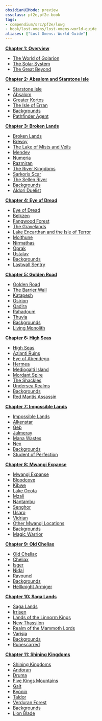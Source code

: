 ```yaml
---
obsidianUIMode: preview
cssclass: pf2e,pf2e-book
tags:
- compendium/src/pf2e/lowg
- book/lost-omens/lost-omens-world-guide
aliases: ["Lost Omens: World Guide"]
---
```

**[Chapter 1: Overview](/rules/lost-omens-world-guide/chapter-1-overview.md)**

- [The World of Golarion](/rules/lost-omens-world-guide/chapter-1-overview.md#The%20World%20of%20Golarion)
- [The Solar System](/rules/lost-omens-world-guide/chapter-1-overview.md#The%20Solar%20System)
- [The Great Beyond](/rules/lost-omens-world-guide/chapter-1-overview.md#The%20Great%20Beyond)

**[Chapter 2: Absalom and Starstone Isle](/rules/lost-omens-world-guide/chapter-2-absalom-and-starstone-isle.md)**

- [Starstone Isle](/rules/lost-omens-world-guide/chapter-2-absalom-and-starstone-isle.md#Starstone%20Isle)
- [Absalom](/rules/lost-omens-world-guide/chapter-2-absalom-and-starstone-isle.md#Absalom)
- [Greater Kortos](/rules/lost-omens-world-guide/chapter-2-absalom-and-starstone-isle.md#Greater%20Kortos)
- [The Isle of Erran](/rules/lost-omens-world-guide/chapter-2-absalom-and-starstone-isle.md#The%20Isle%20of%20Erran)
- [Backgrounds](/rules/lost-omens-world-guide/chapter-2-absalom-and-starstone-isle.md#Backgrounds)
- [Pathfinder Agent](/rules/lost-omens-world-guide/chapter-2-absalom-and-starstone-isle.md#Pathfinder%20Agent)

**[Chapter 3: Broken Lands](/rules/lost-omens-world-guide/chapter-3-broken-lands.md)**

- [Broken Lands](/rules/lost-omens-world-guide/chapter-3-broken-lands.md#Broken%20Lands)
- [Brevoy](/rules/lost-omens-world-guide/chapter-3-broken-lands.md#Brevoy)
- [The Lake of Mists and Veils](/rules/lost-omens-world-guide/chapter-3-broken-lands.md#The%20Lake%20of%20Mists%20and%20Veils)
- [Mendev](/rules/lost-omens-world-guide/chapter-3-broken-lands.md#Mendev)
- [Numeria](/rules/lost-omens-world-guide/chapter-3-broken-lands.md#Numeria)
- [Razmiran](/rules/lost-omens-world-guide/chapter-3-broken-lands.md#Razmiran)
- [The River Kingdoms](/rules/lost-omens-world-guide/chapter-3-broken-lands.md#The%20River%20Kingdoms)
- [Sarkoris Scar](/rules/lost-omens-world-guide/chapter-3-broken-lands.md#Sarkoris%20Scar)
- [The Sellen River](/rules/lost-omens-world-guide/chapter-3-broken-lands.md#The%20Sellen%20River)
- [Backgrounds](/rules/lost-omens-world-guide/chapter-3-broken-lands.md#Backgrounds)
- [Aldori Duelist](/rules/lost-omens-world-guide/chapter-3-broken-lands.md#Aldori%20Duelist)

**[Chapter 4: Eye of Dread](/rules/lost-omens-world-guide/chapter-4-eye-of-dread.md)**

- [Eye of Dread](/rules/lost-omens-world-guide/chapter-4-eye-of-dread.md#Eye%20of%20Dread)
- [Belkzen](/rules/lost-omens-world-guide/chapter-4-eye-of-dread.md#Belkzen)
- [Fangwood Forest](/rules/lost-omens-world-guide/chapter-4-eye-of-dread.md#Fangwood%20Forest)
- [The Gravelands](/rules/lost-omens-world-guide/chapter-4-eye-of-dread.md#The%20Gravelands)
- [Lake Encarthan and the Isle of Terror](/rules/lost-omens-world-guide/chapter-4-eye-of-dread.md#Lake%20Encarthan%20and%20the%20Isle%20of%20Terror)
- [Molthune](/rules/lost-omens-world-guide/chapter-4-eye-of-dread.md#Molthune)
- [Nirmathas](/rules/lost-omens-world-guide/chapter-4-eye-of-dread.md#Nirmathas)
- [Oprak](/rules/lost-omens-world-guide/chapter-4-eye-of-dread.md#Oprak)
- [Ustalav](/rules/lost-omens-world-guide/chapter-4-eye-of-dread.md#Ustalav)
- [Backgrounds](/rules/lost-omens-world-guide/chapter-4-eye-of-dread.md#Backgrounds)
- [Lastwall Sentry](/rules/lost-omens-world-guide/chapter-4-eye-of-dread.md#Lastwall%20Sentry)

**[Chapter 5: Golden Road](/rules/lost-omens-world-guide/chapter-5-golden-road.md)**

- [Golden Road](/rules/lost-omens-world-guide/chapter-5-golden-road.md#Golden%20Road)
- [The Barrier Wall](/rules/lost-omens-world-guide/chapter-5-golden-road.md#The%20Barrier%20Wall)
- [Katapesh](/rules/lost-omens-world-guide/chapter-5-golden-road.md#Katapesh)
- [Osirion](/rules/lost-omens-world-guide/chapter-5-golden-road.md#Osirion)
- [Qadira](/rules/lost-omens-world-guide/chapter-5-golden-road.md#Qadira)
- [Rahadoum](/rules/lost-omens-world-guide/chapter-5-golden-road.md#Rahadoum)
- [Thuvia](/rules/lost-omens-world-guide/chapter-5-golden-road.md#Thuvia)
- [Backgrounds](/rules/lost-omens-world-guide/chapter-5-golden-road.md#Backgrounds)
- [Living Monolith](/rules/lost-omens-world-guide/chapter-5-golden-road.md#Living%20Monolith)

**[Chapter 6: High Seas](/rules/lost-omens-world-guide/chapter-6-high-seas.md)**

- [High Seas](/rules/lost-omens-world-guide/chapter-6-high-seas.md#High%20Seas)
- [Azlanti Ruins](/rules/lost-omens-world-guide/chapter-6-high-seas.md#Azlanti%20Ruins)
- [Eye of Abendego](/rules/lost-omens-world-guide/chapter-6-high-seas.md#Eye%20of%20Abendego)
- [Hermea](/rules/lost-omens-world-guide/chapter-6-high-seas.md#Hermea)
- [Mediogalti Island](/rules/lost-omens-world-guide/chapter-6-high-seas.md#Mediogalti%20Island)
- [Mordant Spire](/rules/lost-omens-world-guide/chapter-6-high-seas.md#Mordant%20Spire)
- [The Shackles](/rules/lost-omens-world-guide/chapter-6-high-seas.md#The%20Shackles)
- [Undersea Realms](/rules/lost-omens-world-guide/chapter-6-high-seas.md#Undersea%20Realms)
- [Backgrounds](/rules/lost-omens-world-guide/chapter-6-high-seas.md#Backgrounds)
- [Red Mantis Assassin](/rules/lost-omens-world-guide/chapter-6-high-seas.md#Red%20Mantis%20Assassin)

**[Chapter 7: Impossible Lands](/rules/lost-omens-world-guide/chapter-7-impossible-lands.md)**

- [Impossible Lands](/rules/lost-omens-world-guide/chapter-7-impossible-lands.md#Impossible%20Lands)
- [Alkenstar](/rules/lost-omens-world-guide/chapter-7-impossible-lands.md#Alkenstar)
- [Geb](/rules/lost-omens-world-guide/chapter-7-impossible-lands.md#Geb)
- [Jalmeray](/rules/lost-omens-world-guide/chapter-7-impossible-lands.md#Jalmeray)
- [Mana Wastes](/rules/lost-omens-world-guide/chapter-7-impossible-lands.md#Mana%20Wastes)
- [Nex](/rules/lost-omens-world-guide/chapter-7-impossible-lands.md#Nex)
- [Backgrounds](/rules/lost-omens-world-guide/chapter-7-impossible-lands.md#Backgrounds)
- [Student of Perfection](/rules/lost-omens-world-guide/chapter-7-impossible-lands.md#Student%20of%20Perfection)

**[Chapter 8: Mwangi Expanse](/rules/lost-omens-world-guide/chapter-8-mwangi-expanse.md)**

- [Mwangi Expanse](/rules/lost-omens-world-guide/chapter-8-mwangi-expanse.md#Mwangi%20Expanse)
- [Bloodcove](/rules/lost-omens-world-guide/chapter-8-mwangi-expanse.md#Bloodcove)
- [Kibwe](/rules/lost-omens-world-guide/chapter-8-mwangi-expanse.md#Kibwe)
- [Lake Ocota](/rules/lost-omens-world-guide/chapter-8-mwangi-expanse.md#Lake%20Ocota)
- [Mzali](/rules/lost-omens-world-guide/chapter-8-mwangi-expanse.md#Mzali)
- [Nantambu](/rules/lost-omens-world-guide/chapter-8-mwangi-expanse.md#Nantambu)
- [Senghor](/rules/lost-omens-world-guide/chapter-8-mwangi-expanse.md#Senghor)
- [Usaro](/rules/lost-omens-world-guide/chapter-8-mwangi-expanse.md#Usaro)
- [Vidrian](/rules/lost-omens-world-guide/chapter-8-mwangi-expanse.md#Vidrian)
- [Other Mwangi Locations](/rules/lost-omens-world-guide/chapter-8-mwangi-expanse.md#Other%20Mwangi%20Locations)
- [Backgrounds](/rules/lost-omens-world-guide/chapter-8-mwangi-expanse.md#Backgrounds)
- [Magic Warrior](/rules/lost-omens-world-guide/chapter-8-mwangi-expanse.md#Magic%20Warrior)

**[Chapter 9: Old Cheliax](/rules/lost-omens-world-guide/chapter-9-old-cheliax.md)**

- [Old Cheliax](/rules/lost-omens-world-guide/chapter-9-old-cheliax.md#Old%20Cheliax)
- [Cheliax](/rules/lost-omens-world-guide/chapter-9-old-cheliax.md#Cheliax)
- [Isger](/rules/lost-omens-world-guide/chapter-9-old-cheliax.md#Isger)
- [Nidal](/rules/lost-omens-world-guide/chapter-9-old-cheliax.md#Nidal)
- [Ravounel](/rules/lost-omens-world-guide/chapter-9-old-cheliax.md#Ravounel)
- [Backgrounds](/rules/lost-omens-world-guide/chapter-9-old-cheliax.md#Backgrounds)
- [Hellknight Armiger](/rules/lost-omens-world-guide/chapter-9-old-cheliax.md#Hellknight%20Armiger)

**[Chapter 10: Saga Lands](/rules/lost-omens-world-guide/chapter-10-saga-lands.md)**

- [Saga Lands](/rules/lost-omens-world-guide/chapter-10-saga-lands.md#Saga%20Lands)
- [Irrisen](/rules/lost-omens-world-guide/chapter-10-saga-lands.md#Irrisen)
- [Lands of the Linnorm Kings](/rules/lost-omens-world-guide/chapter-10-saga-lands.md#Lands%20of%20the%20Linnorm%20Kings)
- [New Thassilon](/rules/lost-omens-world-guide/chapter-10-saga-lands.md#New%20Thassilon)
- [Realm of the Mammoth Lords](/rules/lost-omens-world-guide/chapter-10-saga-lands.md#Realm%20of%20the%20Mammoth%20Lords)
- [Varisia](/rules/lost-omens-world-guide/chapter-10-saga-lands.md#Varisia)
- [Backgrounds](/rules/lost-omens-world-guide/chapter-10-saga-lands.md#Backgrounds)
- [Runescarred](/rules/lost-omens-world-guide/chapter-10-saga-lands.md#Runescarred)

**[Chapter 11: Shining Kingdoms](/rules/lost-omens-world-guide/chapter-11-shining-kingdoms.md)**

- [Shining Kingdoms](/rules/lost-omens-world-guide/chapter-11-shining-kingdoms.md#Shining%20Kingdoms)
- [Andoran](/rules/lost-omens-world-guide/chapter-11-shining-kingdoms.md#Andoran)
- [Druma](/rules/lost-omens-world-guide/chapter-11-shining-kingdoms.md#Druma)
- [Five Kings Mountains](/rules/lost-omens-world-guide/chapter-11-shining-kingdoms.md#Five%20Kings%20Mountains)
- [Galt](/rules/lost-omens-world-guide/chapter-11-shining-kingdoms.md#Galt)
- [Kyonin](/rules/lost-omens-world-guide/chapter-11-shining-kingdoms.md#Kyonin)
- [Taldor](/rules/lost-omens-world-guide/chapter-11-shining-kingdoms.md#Taldor)
- [Verduran Forest](/rules/lost-omens-world-guide/chapter-11-shining-kingdoms.md#Verduran%20Forest)
- [Backgrounds](/rules/lost-omens-world-guide/chapter-11-shining-kingdoms.md#Backgrounds)
- [Lion Blade](/rules/lost-omens-world-guide/chapter-11-shining-kingdoms.md#Lion%20Blade)
